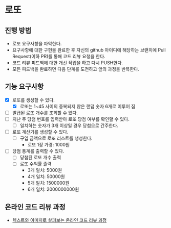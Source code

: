 # 로또

## 진행 방법

- 로또 요구사항을 파악한다.
- 요구사항에 대한 구현을 완료한 후 자신의 github 아이디에 해당하는 브랜치에 Pull Request(이하 PR)를 통해 코드 리뷰 요청을 한다.
- 코드 리뷰 피드백에 대한 개선 작업을 하고 다시 PUSH한다.
- 모든 피드백을 완료하면 다음 단계를 도전하고 앞의 과정을 반복한다.

## 기능 요구사항

- [X] 로또를 생성할 수 있다.
  - [X] 로또는 1~45 사이의 중복되지 않은 랜덤 숫자 6개로 이루어 짐
- [ ] 발급된 로또 개수를 조회할 수 있다.
- [ ] 지난 주 당첨 번호를 입력받아 로또 당첨 여부를 확인할 수 있다.
  - [ ] 일치하는 숫자가 3개 이상일 경우 당첨으로 간주한다.
- [ ] 로또 계산기를 생성할 수 있다.
  - [ ] 구입 금액으로 로또 리스트를 생성한다.
    - 로또 1장 가경: 1000원
- [ ] 당첨 통계를 출력할 수 있다.
  - [ ] 당첨된 로또 개수 출력
  - [ ] 로또 수익률 출력
    - 3개 일치: 5000원
    - 4개 일치: 50000원
    - 5개 일치: 1500000원
    - 6개 일치: 2000000000원

## 온라인 코드 리뷰 과정

- [텍스트와 이미지로 살펴보는 온라인 코드 리뷰 과정](https://github.com/next-step/nextstep-docs/tree/master/codereview)
